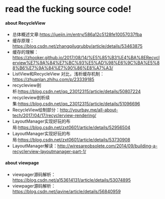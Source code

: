 # read the fucking source code! 


#### about RecycleView
* 总体概述文章:https://juejin.im/entry/586a12c5128fe10057037fba
* 缓存原理：https://blog.csdn.net/zhangqilugrubby/article/details/53463875
* 缓存的理解：https://zhooker.github.io/2017/08/14/%E5%85%B3%E4%BA%8ERecyclerview%E7%9A%84%E7%BC%93%E5%AD%98%E6%9C%BA%E5%88%B6%E7%9A%84%E7%90%86%E8%A7%A3/
* ListView和RecycleView 对比，浅析缓存机制：https://zhuanlan.zhihu.com/p/23339185
* recycleview剖析:https://blog.csdn.net/qq_23012315/article/details/50807224
* recycleview剖析续集:https://blog.csdn.net/qq_23012315/article/details/51096696
* RecycleView绘制部分：http://yourbay.me/all-about-tech/2017/04/17/recyclerview-rendering/
* LayoutManager实现好玩的布局:https://blog.csdn.net/zxt0601/article/details/52956504
* LayoutManager实现好玩的布局:https://blog.csdn.net/zxt0601/article/details/53730908
* LayoutManager解读：http://wiresareobsolete.com/2014/09/building-a-recyclerview-layoutmanager-part-1/

#### about viewpage
* viewpager源码解析：https://blog.csdn.net/a153614131/article/details/53074895
* viewpager源码解析：https://blog.csdn.net/javine/article/details/56840959